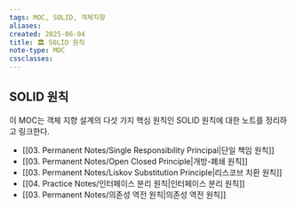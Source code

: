 ```yaml
---
tags: MOC, SOLID, 객체지향
aliases:
created: 2025-06-04
title: 🏛️ SOLID 원칙
note-type: MOC
cssclasses:
---
```


## SOLID 원칙

이 MOC는 객체 지향 설계의 다섯 가지 핵심 원칙인 SOLID 원칙에 대한 노트를 정리하고 링크한다.

- [[03. Permanent Notes/Single Responsibility Principal|단일 책임 원칙]]
- [[03. Permanent Notes/Open Closed Principle|개방-폐쇄 원칙]]
- [[03. Permanent Notes/Liskov Substitution Principle|리스코브 치환 원칙]]
- [[04. Practice Notes/인터페이스 분리 원칙|인터페이스 분리 원칙]]
- [[03. Permanent Notes/의존성 역전 원칙|의존성 역전 원칙]] 